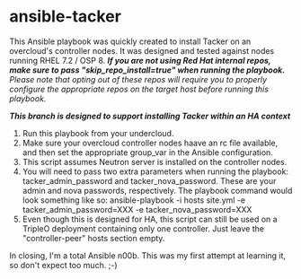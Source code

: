 # ansible-tacker

This Ansible playbook was quickly created to install Tacker on an overcloud's controller nodes.  It was designed and tested against nodes running RHEL 7.2 / OSP 8.  ***If you are not using Red Hat internal repos, make sure to pass "skip_repo_install=true" when running the playbook.***  *Please note that opting out of these repos will require you to properly configure the appropriate repos on the target host before running this playbook.*

***This branch is designed to support installing Tacker within an HA context***

1. Run this playbook from your undercloud.
2. Make sure your overcloud controller nodes haave an rc file available, and then set the appropriate group_var in the Ansible configuration.
3. This script assumes Neutron server is installed on the controller nodes.
4. You will need to pass two extra parameters when running the playbook: tacker_admin_password and tacker_nova_password.  These are your admin and nova passwords, respectively.  The playbook command would look something like so:
   ansible-playbook -i hosts site.yml -e tacker_admin_password=XXX -e tacker_nova_password=XXX
5. Even though this is designed for HA, this script can still be used on a TripleO deployment containing only one controller.  Just leave the "controller-peer" hosts section empty.

In closing, I'm a total Ansible n00b.  This was my first attempt at learning it, so don't expect too much. ;-)
